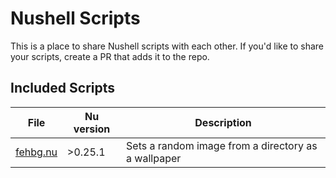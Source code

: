 # Nushell Scripts

This is a place to share Nushell scripts with each other. If you'd like to share your scripts, create a PR that adds it to the repo.

## Included Scripts

| File | Nu version | Description |
| ---- | ---------- | ----------  |
| [fehbg.nu](../blob/main/fehbg.nu) | >0.25.1 | Sets a random image from a directory as a wallpaper |
